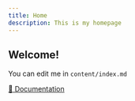 ```yaml
---
title: Home
description: This is my homepage
---
```


## Welcome!

You can edit me in <code>content/index.md</code>

[📖 Documentation](https://content.nuxtjs.org)
